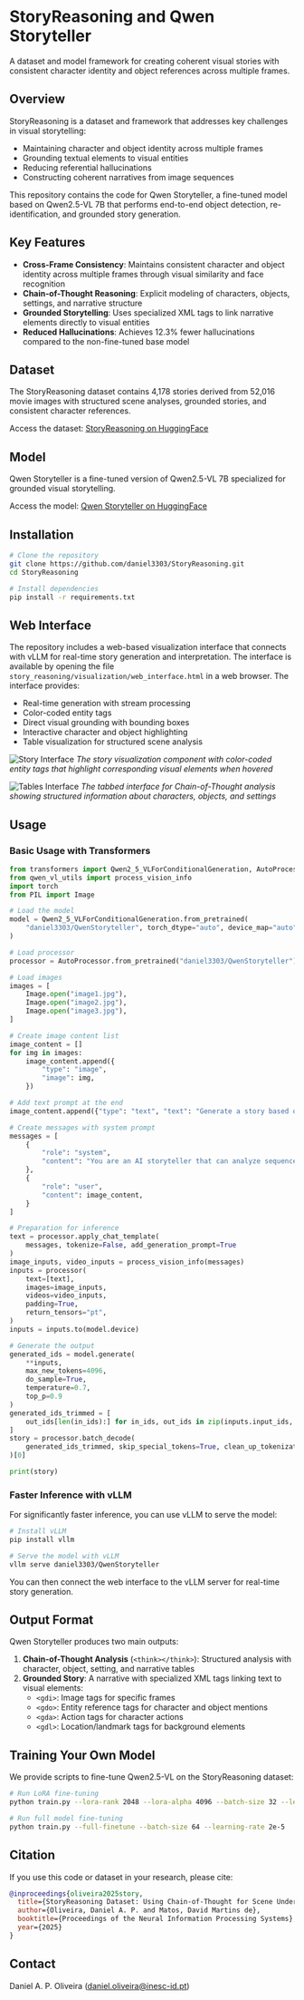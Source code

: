 # StoryReasoning and Qwen Storyteller

A dataset and model framework for creating coherent visual stories with consistent character identity and object references across multiple frames.

## Overview

StoryReasoning is a dataset and framework that addresses key challenges in visual storytelling:
- Maintaining character and object identity across multiple frames
- Grounding textual elements to visual entities
- Reducing referential hallucinations
- Constructing coherent narratives from image sequences

This repository contains the code for Qwen Storyteller, a fine-tuned model based on Qwen2.5-VL 7B that performs end-to-end object detection, re-identification, and grounded story generation.

## Key Features

- **Cross-Frame Consistency**: Maintains consistent character and object identity across multiple frames through visual similarity and face recognition
- **Chain-of-Thought Reasoning**: Explicit modeling of characters, objects, settings, and narrative structure
- **Grounded Storytelling**: Uses specialized XML tags to link narrative elements directly to visual entities
- **Reduced Hallucinations**: Achieves 12.3% fewer hallucinations compared to the non-fine-tuned base model

## Dataset

The StoryReasoning dataset contains 4,178 stories derived from 52,016 movie images with structured scene analyses, grounded stories, and consistent character references.

Access the dataset: [StoryReasoning on HuggingFace](https://huggingface.co/datasets/daniel3303/StoryReasoning)

## Model

Qwen Storyteller is a fine-tuned version of Qwen2.5-VL 7B specialized for grounded visual storytelling.

Access the model: [Qwen Storyteller on HuggingFace](https://huggingface.co/daniel3303/QwenStoryteller)

## Installation

```bash
# Clone the repository
git clone https://github.com/daniel3303/StoryReasoning.git
cd StoryReasoning

# Install dependencies
pip install -r requirements.txt
```

## Web Interface

The repository includes a web-based visualization interface that connects with vLLM for real-time story generation and interpretation. The interface is available by opening the file `story_reasoning/visualization/web_interface.html` in a web browser.
The interface provides:
- Real-time generation with stream processing
- Color-coded entity tags
- Direct visual grounding with bounding boxes
- Interactive character and object highlighting
- Table visualization for structured scene analysis

![Story Interface](images/story-interface.png)
*The story visualization component with color-coded entity tags that highlight corresponding visual elements when hovered*

![Tables Interface](images/cot-interface.png)
*The tabbed interface for Chain-of-Thought analysis showing structured information about characters, objects, and settings*

## Usage

### Basic Usage with Transformers

```python
from transformers import Qwen2_5_VLForConditionalGeneration, AutoProcessor
from qwen_vl_utils import process_vision_info
import torch
from PIL import Image

# Load the model
model = Qwen2_5_VLForConditionalGeneration.from_pretrained(
    "daniel3303/QwenStoryteller", torch_dtype="auto", device_map="auto"
)

# Load processor
processor = AutoProcessor.from_pretrained("daniel3303/QwenStoryteller")

# Load images
images = [
    Image.open("image1.jpg"),
    Image.open("image2.jpg"),
    Image.open("image3.jpg"),
]

# Create image content list
image_content = []
for img in images:
    image_content.append({
        "type": "image",
        "image": img,
    })

# Add text prompt at the end
image_content.append({"type": "text", "text": "Generate a story based on these images."})

# Create messages with system prompt
messages = [
    {
        "role": "system", 
        "content": "You are an AI storyteller that can analyze sequences of images and create creative narratives. First think step-by-step to analyze characters, objects, settings, and narrative structure. Then create a grounded story that maintains consistent character identity and object references across frames. Use <think></think> tags to show your reasoning process before writing the final story."
    },
    {
        "role": "user",
        "content": image_content,
    }
]

# Preparation for inference
text = processor.apply_chat_template(
    messages, tokenize=False, add_generation_prompt=True
)
image_inputs, video_inputs = process_vision_info(messages)
inputs = processor(
    text=[text],
    images=image_inputs,
    videos=video_inputs,
    padding=True,
    return_tensors="pt",
)
inputs = inputs.to(model.device)

# Generate the output
generated_ids = model.generate(
    **inputs, 
    max_new_tokens=4096,
    do_sample=True,
    temperature=0.7,
    top_p=0.9
)
generated_ids_trimmed = [
    out_ids[len(in_ids):] for in_ids, out_ids in zip(inputs.input_ids, generated_ids)
]
story = processor.batch_decode(
    generated_ids_trimmed, skip_special_tokens=True, clean_up_tokenization_spaces=False
)[0]

print(story)
```

### Faster Inference with vLLM

For significantly faster inference, you can use vLLM to serve the model:

```bash
# Install vLLM
pip install vllm

# Serve the model with vLLM
vllm serve daniel3303/QwenStoryteller
```

You can then connect the web interface to the vLLM server for real-time story generation.

## Output Format

Qwen Storyteller produces two main outputs:

1. **Chain-of-Thought Analysis** (`<think></think>`): Structured analysis with character, object, setting, and narrative tables
2. **Grounded Story**: A narrative with specialized XML tags linking text to visual elements:
    - `<gdi>`: Image tags for specific frames
    - `<gdo>`: Entity reference tags for character and object mentions
    - `<gda>`: Action tags for character actions
    - `<gdl>`: Location/landmark tags for background elements

## Training Your Own Model

We provide scripts to fine-tune Qwen2.5-VL on the StoryReasoning dataset:

```bash
# Run LoRA fine-tuning
python train.py --lora-rank 2048 --lora-alpha 4096 --batch-size 32 --learning-rate 1e-4

# Run full model fine-tuning
python train.py --full-finetune --batch-size 64 --learning-rate 2e-5
```

## Citation

If you use this code or dataset in your research, please cite:

```bibtex
@inproceedings{oliveira2025story,
  title={StoryReasoning Dataset: Using Chain-of-Thought for Scene Understanding and Grounded Story Generation},
  author={Oliveira, Daniel A. P. and Matos, David Martins de},
  booktitle={Proceedings of the Neural Information Processing Systems},
  year={2025}
}
```

## Contact

Daniel A. P. Oliveira (daniel.oliveira@inesc-id.pt)